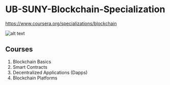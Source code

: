 # UB-SUNY-Blockchain-Specialization
https://www.coursera.org/specializations/blockchain

![alt text](https://upload.wikimedia.org/wikipedia/commons/thumb/3/33/University_at_Buffalo_logo.svg/250px-University_at_Buffalo_logo.svg.png "University at Buffalo")
## Courses
1. Blockchain Basics
2. Smart Contracts
3. Decentralized Applications (Dapps)
4. Blockchain Platforms
